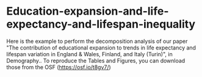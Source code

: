 # Education-expansion-and-life-expectancy-and-lifespan-inequality
Here is the example to perform the decomposition analysis of our paper "The contribution of educational expansion to trends in life expectancy and lifespan variation in England & Wales, Finland, and Italy (Turin)", in Demography.. To reproduce the Tables and Figures, you can download those from the OSF (https://osf.io/t8gv7/)
